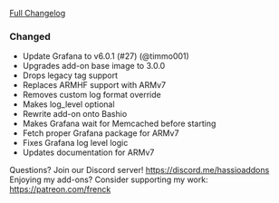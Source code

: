[Full Changelog][changelog]

### Changed

- Update Grafana to v6.0.1 (#27) (@timmo001)
- Upgrades add-on base image to 3.0.0
- Drops legacy tag support
- Replaces ARMHF support with ARMv7
- Removes custom log format override
- Makes log_level optional
- Rewrite add-on onto Bashio
- Makes Grafana wait for Memcached before starting
- Fetch proper Grafana package for ARMv7
- Fixes Grafana log level logic
- Updates documentation for ARMv7

[changelog]: https://github.com/hassio-addons/addon-grafana/compare/v1.3.0...v2.0.0

Questions? Join our Discord server! https://discord.me/hassioaddons
Enjoying my add-ons? Consider supporting my work: https://patreon.com/frenck
